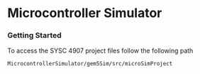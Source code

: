 # Microcontroller Simulator

### Getting Started
To access the SYSC 4907 project files follow the following path
```
MicrocontrollerSimulator/gem5Sim/src/microSimProject
```
